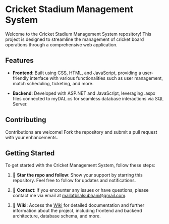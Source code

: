 # Cricket Stadium Management System

Welcome to the Cricket Stadium Management System repository! This project is designed to streamline the management of cricket board operations through a comprehensive web application.

## Features

- **Frontend**: Built using CSS, HTML, and JavaScript, providing a user-friendly interface with various functionalities such as user management, match scheduling, ticketing, and more.
  
- **Backend**: Developed with ASP.NET and JavaScript, leveraging .aspx files connected to myDAL.cs for seamless database interactions via SQL Server.

## Contributing

Contributions are welcome! Fork the repository and submit a pull request with your enhancements.

## Getting Started

To get started with the Cricket Management System, follow these steps:

1. 🌟 **Star the repo and follow**: Show your support by starring this repository. Feel free to follow for updates and notifications.

2. 📩 **Contact**: If you encounter any issues or have questions, please contact me via email at [mailatbilalsubhani@gmail.com](mailto:mailatbilalsubhani@gmail.com).

3. 💭 **Wiki**: Access the [Wiki](https://github.com/BilalSubhani/CricketManagementSystem/wiki) for detailed documentation and further information about the project, including frontend and backend architecture, database schema, and more.
